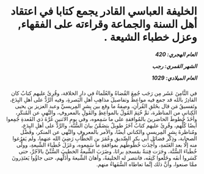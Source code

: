 <h1 dir="rtl">الخليفة العباسي القادر يجمع كتابا في اعتقاد أهل السنة والجماعة وقراءته على الفقهاء, وعزل خطباء الشيعة  .</h1>

<h5 dir="rtl">العام الهجري:  420

الشهر القمري: رجب

العام الميلادي: 1029</h5>

<p dir="rtl">في الثَّامِنَ عَشَر مِن رَجَب جُمِعَ القُضاةُ والعُلَماءُ في دارِ الخلافة، وقُرِئَ عليهم كتابٌ كان القادِرُ بالله قد جمع فيه مواعِظَ وتفاصيلَ مذاهِبِ أهلِ البَصرةِ، وفيه الرَّدُّ على أهلِ البِدَع، وتَفسيقُ مَن قال بخَلقِ القُرآنِ، وصِفةُ ما وقع بين بِشرٍ المِريسيِّ وعبد العزيز بن يحيى الكِناني من المناظرة، ثمَّ خُتِمَ القَولُ بالمواعِظِ والقَولِ بالمعروفِ، والنَّهيِ عن المُنكَرِ، وأخَذَ خُطوطَ الحاضرينَ بالمُوافقةِ على ما سَمِعوه، وفي يومِ الاثنينِ غُرَّةَ ذي القَعدةِ جُمِعوا أيضًا كُلُّهم، وقُرِئَ عليهم كتابٌ آخَرُ طويلٌ يتضَمَّنُ بيانَ السُّنَّة، والرَّدَّ على أهلِ البِدَعِ، ومُناظرةَ بِشرٍ المِريسي والكناني أيضًا، والأمر بالمعروفِ والنَّهي عن المنكر، وفَضْل الصحابة، وذِكْر فضائلِ أبي بكرٍ الصِّديقِ وعُمَرَ بنِ الخطَّابِ رَضِيَ الله عنهما، ولم يَفرُغوا منه إلَّا بعد العَتَمةِ، وأُخِذَت خُطوطُهم بموافقةِ ما سَمِعوه، وعَزَلَ خُطَباءَ الشِّيعةِ، وولَّى خُطَباءَ السُّنَّة، وجَرَت فِتنةٌ بمَسجدِ براثا، وضَرَبَ الشِّيعةُ الخطيبَ السُّنِّيَّ بالآجُرِّ، حتى كَسَروا أنفَه وخَلَعوا كَتِفَه، فانتصر له الخليفةُ، وأهانَ الشِّيعةَ وأذَلَّهم، حتى جاؤُوا يَعتَذِرونَ ممَّا صنعوا، وأنَّ ذلك إنَّما تعاطاه السُّفَهاءُ منهم.</p></br>
